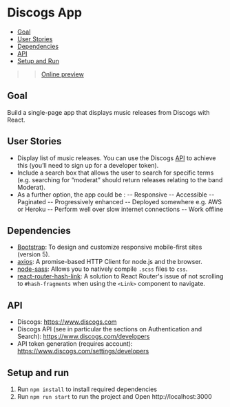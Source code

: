 # Discogs App 
- [Goal](#goal)
- [User Stories](#user-stories)
- [Dependencies](#dependencies)
- [API](#api)
- [Setup and Run](#setup-run)

>> [Online preview]()

<a name="#goal"></a>
## Goal
Build a single-page app that displays music releases from Discogs with React.

<a name="#user-stories"></a>
## User Stories
- Display list of music releases. You can use the Discogs [API](#api)
to achieve this (you’ll need to sign up for a developer token).
- Include a search box that allows the user to search for specific terms
(e.g. searching for “moderat” should return releases relating to the band Moderat).
- As a further option, the app could be :
-- Responsive
-- Accessible
-- Paginated
-- Progressively enhanced
-- Deployed somewhere e.g. AWS or Heroku
-- Perform well over slow internet connections
-- Work offline

<a name="#dependencies"></a>
## Dependencies
- [Bootstrap](https://getbootstrap.com/): To design and customize responsive mobile-first sites (version 5).
- [axios](https://github.com/axios/axios): A promise-based HTTP Client for node.js and the browser.
- [node-sass](https://www.npmjs.com/package/node-sass): Allows you to natively compile `.scss` files to `css`.
- [react-router-hash-link](https://www.npmjs.com/package/react-router-hash-link): A solution to React Router's issue of not scrolling to `#hash-fragments` when using the `<Link>` component to navigate.

<a name="#api"></a>
## API
- Discogs: https://www.discogs.com
- Discogs API (see in particular the sections on Authentication and Search):
https://www.discogs.com/developers
- API token generation (requires account): https://www.discogs.com/settings/developers

<a name="#setup-run"></a>
## Setup and run
1. Run `npm install` to install required dependencies
2. Run `npm run start` to run the project and Open http://localhost:3000
